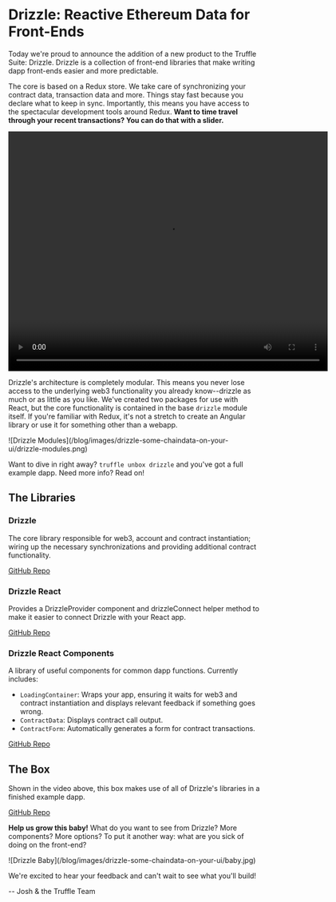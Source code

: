 # Drizzle: Reactive Ethereum Data for Front-Ends

Today we're proud to announce the addition of a new product to the Truffle Suite: Drizzle. Drizzle is a collection of front-end libraries that make writing dapp front-ends easier and more predictable.

The core is based on a Redux store. We take care of synchronizing your contract data, transaction data and more. Things stay fast because you declare what to keep in sync. Importantly, this means you have access to the spectacular development tools around Redux. **Want to time travel through your recent transactions? You can do that with a slider.**
</div><div class="text-center container">
  <video width="640" height="480" controls>
    <source src="/blog/images/drizzle-some-chaindata-on-your-ui/drizzle-time-travel.mp4" type="video/mp4">
    Your browser does not support the video tag.
  </video>
</div><div class="container container-narrow">

Drizzle's architecture is completely modular. This means you never lose access to the underlying web3 functionality you already know--drizzle as much or as little as you like. We've created two packages for use with React, but the core functionality is contained in the base `drizzle` module itself. If you're familiar with Redux, it's not a stretch to create an Angular library or use it for something other than a webapp.

</div><div class="text-center container">
  ![Drizzle Modules](/blog/images/drizzle-some-chaindata-on-your-ui/drizzle-modules.png)
</div><div class="container container-narrow">

Want to dive in right away? `truffle unbox drizzle` and you've got a full example dapp. Need more info? Read on!

## The Libraries

### Drizzle

The core library responsible for web3, account and contract instantiation; wiring up the necessary synchronizations and providing additional contract functionality.

[GitHub Repo](https://github.com/trufflesuite/drizzle)

### Drizzle React

Provides a DrizzleProvider component and drizzleConnect helper method to make it easier to connect Drizzle with your React app.

[GitHub Repo](https://github.com/trufflesuite/drizzle-react)

### Drizzle React Components

A library of useful components for common dapp functions. Currently includes:
*   `LoadingContainer`: Wraps your app, ensuring it waits for web3 and contract instantiation and displays relevant feedback if something goes wrong.
*   `ContractData`: Displays contract call output.
*   `ContractForm`: Automatically generates a form for contract transactions.

[GitHub Repo](https://github.com/trufflesuite/drizzle-react-components)

## The Box

Shown in the video above, this box makes use of all of Drizzle's libraries in a finished example dapp.

[GitHub Repo](https://github.com/truffle-box/drizzle-box)

**Help us grow this baby!** What do you want to see from Drizzle? More components? More options? To put it another way: what are you sick of doing on the front-end?

<div class="row"><div class="col-xs-10 col-xs-push-1 col-sm-6 col-sm-push-3 m-b-2">
![Drizzle Baby](/blog/images/drizzle-some-chaindata-on-your-ui/baby.jpg)
</div></div>

We're excited to hear your feedback and can't wait to see what you'll build! 

-- Josh & the Truffle Team
